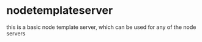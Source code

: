 # nodetemplateserver
this is a basic node template server, which can be used for any of the node servers
